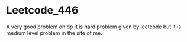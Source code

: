 # Leetcode_446
A very good problem on dp it is hard problem given by leetcode but it is medium level problem in the site of me.
